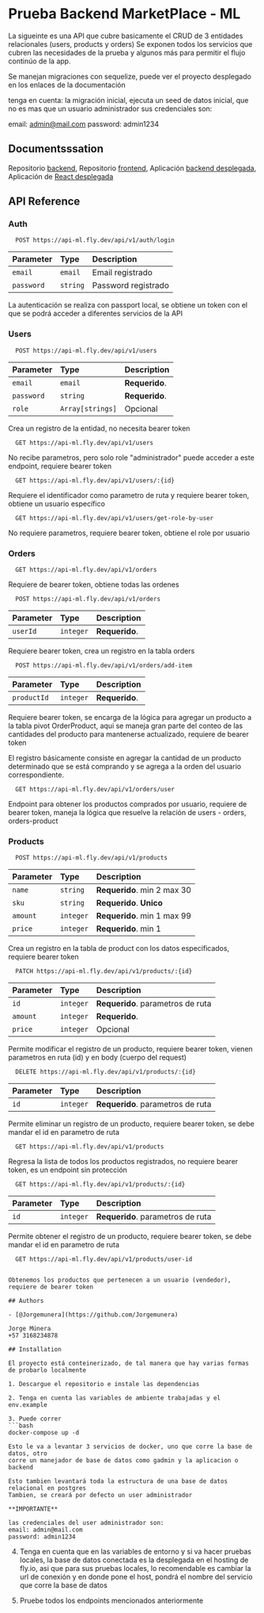 
# Prueba Backend MarketPlace - ML

La sigueinte es una API que cubre basicamente el CRUD de 3 entidades relacionales (users, products y orders)
Se exponen todos los servicios que cubren las necesidades de la prueba y algunos más para permitir el flujo continúo de la app.

Se manejan migraciones con sequelize, puede ver el proyecto desplegado en los enlaces de la documentación

tenga en cuenta:
la migración inicial, ejecuta un seed de datos inicial, que no es mas que un usuario administrador
sus credenciales son:

email: admin@mail.com
password: admin1234


## Documentsssation

Repositorio [backend](https://github.com/Jorgemunera/prueba-backend-ml), Repositorio [frontend](https://github.com/Jorgemunera/prueba-back-ml-front), Aplicación [backend desplegada](https://api-ml.fly.dev/api/v1), Aplicación de [React desplegada](https://transcendent-sunburst-f959be.netlify.app/) 






## API Reference

### Auth

```http
  POST https://api-ml.fly.dev/api/v1/auth/login
```

| Parameter | Type      | Description          |
| :-------- | :-------- | :------------------- |
| `email` | `email` | Email registrado |
| `password`   | `string` | Password registrado    |


La autenticación se realiza con passport local, se obtiene un token con el que se podrá acceder a diferentes servicios de la API

### Users

```http
  POST https://api-ml.fly.dev/api/v1/users
```

| Parameter | Type     | Description                       |
| :-------- | :------- | :-------------------------------- |
| `email`      | `email` | **Requerido**. |
| `password`      | `string` | **Requerido**.  |
| `role`      | `Array[strings]` | Opcional  |

Crea un registro de la entidad, no necesita bearer token

```http
  GET https://api-ml.fly.dev/api/v1/users
```
No recibe parametros, pero solo role "administrador" puede acceder a este endpoint, requiere bearer token

```http
  GET https://api-ml.fly.dev/api/v1/users/:{id}
```
Requiere el identificador como parametro de ruta y requiere bearer token, obtiene un usuario específico

```http
  GET https://api-ml.fly.dev/api/v1/users/get-role-by-user
```
No requiere parametros, requiere bearer token, obtiene el role por usuario

### Orders

```http
  GET https://api-ml.fly.dev/api/v1/orders
```
Requiere de bearer token, obtiene todas las ordenes

```http
  POST https://api-ml.fly.dev/api/v1/orders
```

| Parameter | Type     | Description                       |
| :-------- | :------- | :-------------------------------- |
| `userId`      | `integer` | **Requerido**.  |

Requiere bearer token, crea un registro en la tabla orders

```http
  POST https://api-ml.fly.dev/api/v1/orders/add-item
```

| Parameter | Type     | Description                       |
| :-------- | :------- | :-------------------------------- |
| `productId`      | `integer` | **Requerido**.  |

Requiere bearer token, se encarga de la lógica para agregar un producto a la tabla pivot OrderProduct, aqui se maneja gran parte del conteo de las cantidades del producto para mantenerse actualizado, requiere de bearer token

El registro básicamente consiste en agregar la cantidad de un producto determinado que se está comprando y se agrega a la orden del usuario correspondiente.

```http
  GET https://api-ml.fly.dev/api/v1/orders/user
```

Endpoint para obtener los productos comprados por usuario, requiere de bearer token, maneja la lógica que resuelve la relación de users - orders, orders-product

### Products

```http
  POST https://api-ml.fly.dev/api/v1/products
```

| Parameter | Type     | Description                       |
| :-------- | :------- | :-------------------------------- |
| `name`     | `string` | **Requerido**. min 2 max 30 |
| `sku`      | `string` | **Requerido**. **Unico** |
| `amount`    | `integer` | **Requerido**. min 1 max 99 |
| `price`      | `integer` | **Requerido**. min 1 |

Crea un registro en la tabla de product con los datos especificados, requiere bearer token

```http
  PATCH https://api-ml.fly.dev/api/v1/products/:{id}
```

| Parameter | Type     | Description                       |
| :-------- | :------- | :-------------------------------- |
| `id`     | `integer` | **Requerido**. parametros de ruta |
| `amount`      | `integer` | **Requerido**. |
| `price`    | `integer` | Opcional |

Permite modificar el registro de un producto, requiere bearer token, vienen parametros en ruta (id) y en body (cuerpo del request)

```http
  DELETE https://api-ml.fly.dev/api/v1/products/:{id}
```

| Parameter | Type     | Description                       |
| :-------- | :------- | :-------------------------------- |
| `id`     | `integer` | **Requerido**. parametros de ruta |

Permite eliminar un registro de un producto, requiere bearer token, se debe mandar el id en parametro de ruta

```http
  GET https://api-ml.fly.dev/api/v1/products
```

Regresa la lista de todos los productos registrados, no requiere bearer token, es un endpoint sin protección

```http
  GET https://api-ml.fly.dev/api/v1/products/:{id}
```

| Parameter | Type     | Description                       |
| :-------- | :------- | :-------------------------------- |
| `id`     | `integer` | **Requerido**. parametros de ruta |

Permite obtener el registro de un producto, requiere bearer token, se debe mandar el id en parametro de ruta

```http
  GET https://api-ml.fly.dev/api/v1/products/user-id


Obtenemos los productos que pertenecen a un usuario (vendedor), requiere de bearer token

## Authors

- [@Jorgemunera](https://github.com/Jorgemunera)

Jorge Múnera
+57 3168234878

## Installation

El proyecto está conteinerizado, de tal manera que hay varias formas de probarlo localmente

1. Descargue el repositorio e instale las dependencias

2. Tenga en cuenta las variables de ambiente trabajadas y el env.example

3. Puede correr 
```bash
docker-compose up -d
```

    Esto le va a levantar 3 servicios de docker, uno que corre la base de datos, otro 
    corre un manejador de base de datos como gadmin y la aplicacion o backend

    Esto tambien levantará toda la estructura de una base de datos relacional en postgres
    Tambien, se creará por defecto un user administrador

    **IMPORTANTE**

    las credenciales del user administrador son:
    email: admin@mail.com
    password: admin1234

4. Tenga en cuenta que en las variables de entorno y si va hacer pruebas locales, la base
    de datos conectada es la desplegada en el hosting de fly.io, asi que para sus pruebas
    locales, lo recomendable es cambiar la url de conexión y en donde pone el host, pondrá
    el nombre del servicio que corre la base de datos
    
5. Pruebe todos los endpoints mencionados anteriormente

    